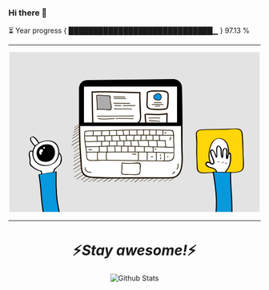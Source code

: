 ### Hi there 👋
⏳ Year progress { █████████████████████████████▁ } 97.13 %

---

<p align="center">
<img src="https://github.com/aadarshjr123/aadarshjr123/blob/main/dev.gif" />
</p>

---

<h1 align='center'>⚡️<i>Stay awesome!</i>⚡️</h1>


<p align="center">
        <img src="https://raw.githubusercontent.com/mayhemantt/mayhemantt/Update/svg/Bottom.svg" alt="Github Stats" />
</p>
